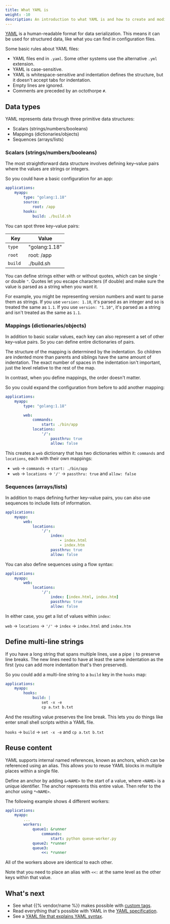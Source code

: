 ```yaml
---
title: What YAML is
weight: -10
description: An introduction to what YAML is and how to create and modify YAML files.
---
```


[YAML](https://en.wikipedia.org/wiki/YAML) is a human-readable format for data serialization.
This means it can be used for structured data, like what you can find in configuration files.

Some basic rules about YAML files:

*   YAML files end in `.yaml`.
    Some other systems use the alternative `.yml` extension.
*   YAML is case-sensitive.
*   YAML is whitespace-sensitive and indentation defines the structure,
    but it doesn't accept tabs for indentation.
*   Empty lines are ignored.
*   Comments are preceded by an octothorpe `#`.

## Data types

YAML represents data through three primitive data structures:

*   Scalars (strings/numbers/booleans)
*   Mappings (dictionaries/objects)
*   Sequences (arrays/lists)

### Scalars (strings/numbers/booleans)

The most straightforward data structure involves defining key–value pairs where the values are strings or integers.

So you could have a basic configuration for an app:

```yaml
applications:
    myapp:
        type: "golang:1.18"
        source:
            root: /app
        hooks:
            build: ./build.sh
```

You can spot three key–value pairs:

| Key      | Value         |
| -------- | ------------- |
| `type`   | "golang:1.18" |
| `root`   | root: /app    |
| `build ` | ./build.sh    |

You can define strings either with or without quotes, which can be single `'` or double `"`.
Quotes let you escape characters (if double) and make sure the value is parsed as a string when you want it.

For example, you might be representing version numbers and want to parse them as strings.
If you use `version: 1.10`, it's parsed as an integer and so is treated the same as `1.1`.
If you use `version: "1.10"`, it's parsed as a string and isn't treated as the same as `1.1`.

### Mappings (dictionaries/objects)

In addition to basic scalar values, each key can also represent a set of other key–value pairs.
So you can define entire dictionaries of pairs.

The structure of the mapping is determined by the indentation.
So children are indented more than parents and siblings have the same amount of indentation.
The exact number of spaces in the indentation isn't important, just the level relative to the rest of the map.

In contrast, when you define mappings, the order doesn't matter.

So you could expand the configuration from before to add another mapping:

```yaml {configFile="app"}
applications:
    myapp:
        type: "golang:1.18"

        web:
            commands:
                start: ./bin/app
            locations:
                '/':
                    passthru: true
                    allow: false
```

This creates a `web` dictionary that has two dictionaries within it: `commands` and `locations`,
each with their own mappings:

*   `web` → `commands` → `start: ./bin/app`
*   `web` → `locations` → `'/'` → `passthru: true` and `allow: false`

### Sequences (arrays/lists)

In addition to maps defining further key–value pairs, you can also use sequences to include lists of information.

```yaml {configFile="app"}
applications:
    myapp:
        web:
            locations:
                '/':
                    index:
                        - index.html
                        - index.htm
                    passthru: true
                    allow: false
```

You can also define sequences using a flow syntax:

```yaml {configFile="app"}
applications:
    myapp:
        web:
            locations:
                '/':
                    index: [index.html, index.htm]
                    passthru: true
                    allow: false
```

In either case, you get a list of values within `index`:

`web` → `locations` → `'/'` → `index` → `index.html` and `index.htm`

## Define multi-line strings

If you have a long string that spans multiple lines, use a pipe `|` to preserve line breaks.
The new lines need to have at least the same indentation as the first
(you can add more indentation that's then preserved).

So you could add a multi-line string to a `build` key in the `hooks` map:

```yaml {configFile="app"}
applications:
    myapp:
        hooks:
            build: |
                set -x -e
                cp a.txt b.txt
```

And the resulting value preserves the line break.
This lets you do things like enter small shell scripts within a YAML file.

`hooks` → `build` → `set -x -e` and `cp a.txt b.txt`

## Reuse content

YAML supports internal named references, known as anchors, which can be referenced using an alias.
This allows you to reuse YAML blocks in multiple places within a single file.

Define an anchor by adding `&<NAME>` to the start of a value, where `<NAME>` is a unique identifier.
The anchor represents this entire value.
Then refer to the anchor using `*<NAME>`.

The following example shows 4 different workers:

```yaml {configFile="app"}
applications:
    myapp:
        ...
        workers:
            queue1: &runner
                commands:
                    start: python queue-worker.py
            queue2: *runner
            queue3:
                <<: *runner
```

All of the workers above are identical to each other.

Note that you need to place an alias with `<<:` at the same level as the other keys within that value.

## What's next

*   See what {{% vendor/name %}} makes possible with [custom tags](./platform-yaml-tags.md).
*   Read everything that's possible with YAML in the [YAML specification](https://yaml.org/spec/1.2.2/).
*   See a [YAML file that explains YAML syntax](https://learnxinyminutes.com/docs/yaml/).
